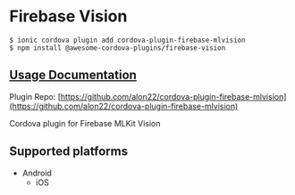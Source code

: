 # Firebase Vision

```text
$ ionic cordova plugin add cordova-plugin-firebase-mlvision
$ npm install @awesome-cordova-plugins/firebase-vision
```

## [Usage Documentation](https://danielsogl.gitbook.io/awesome-cordova-plugins/plugins/firebase-vision/)

Plugin Repo: [https://github.com/alon22/cordova-plugin-firebase-mlvision](https://github.com/alon22/cordova-plugin-firebase-mlvision)

Cordova plugin for Firebase MLKit Vision

## Supported platforms

* Android
  * iOS

